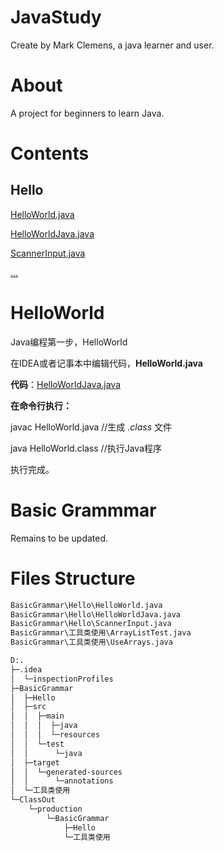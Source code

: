 # JavaStudy <JavaLearn>

Create by Mark Clemens, a java learner and user.


# About

A project for beginners to learn Java.


# Contents

## Hello

[HelloWorld.java](./BasicGrammar/Hello/HelloWorld.java)

[HelloWorldJava.java](./BasicGrammar/Hello/HelloWorldJava.java)

[ScannerInput.java](./BasicGrammar/Hello/ScannerInput.java)

[...](./BasicGrammar/Hello)

# HelloWorld

Java编程第一步，HelloWorld

在IDEA或者记事本中编辑代码，**HelloWorld.java**

**代码**：[HelloWorldJava.java](./BasicGrammar/Hello/HelloWorldJava.java)

**在命令行执行：**

javac HelloWorld.java //生成 *.class* 文件

java HelloWorld.class //执行Java程序

执行完成。


# Basic Grammmar

Remains to be updated.


# Files Structure

```bash
BasicGrammar\Hello\HelloWorld.java
BasicGrammar\Hello\HelloWorldJava.java
BasicGrammar\Hello\ScannerInput.java
BasicGrammar\工具类使用\ArrayListTest.java
BasicGrammar\工具类使用\UseArrays.java
```

```bash
D:.
├─.idea
│  └─inspectionProfiles
├─BasicGrammar
│  ├─Hello
│  ├─src
│  │  ├─main
│  │  │  ├─java
│  │  │  └─resources
│  │  └─test
│  │      └─java
│  ├─target
│  │  └─generated-sources
│  │      └─annotations
│  └─工具类使用
└─ClassOut
    └─production
        └─BasicGrammar
            ├─Hello
            └─工具类使用
```